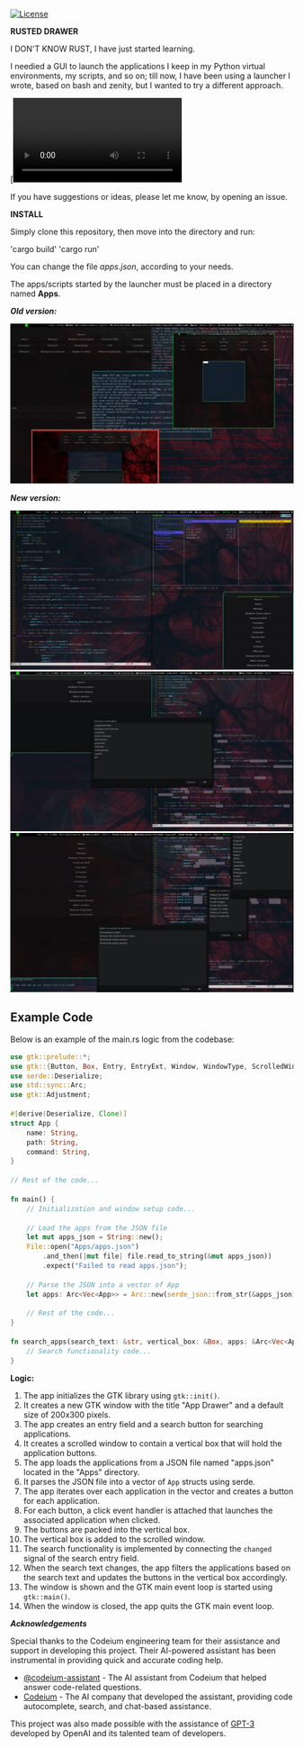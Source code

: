 [![License](https://img.shields.io/badge/License-GPL%20v3-blue.svg)](http://www.gnu.org/licenses/gpl-3.0)

**RUSTED DRAWER**

I DON'T KNOW RUST, I have just started learning.

I needied a GUI to launch the applications I keep in my Python virtual environments, my scripts, and so on; till now, I have been using a launcher I wrote, based on bash and zenity, but I wanted to try a different approach.

[![Watch the video](demo/untitled.mp4)

If you have suggestions or ideas, please let me know, by opening an issue.

**INSTALL**

Simply clone this repository, then move into the directory and run:

'cargo build'
'cargo run'

You can change the file *apps.json*, according to your needs.

The apps/scripts started by the launcher must be placed in a directory named **Apps**.

***Old version:***

![image info](demo/old_version.jpg)

***New version:***

![image info](demo/new_1.jpg)
![image info](demo/new_2.jpg)
![image info](demo/new_3.jpg)


## Example Code

Below is an example of the main.rs logic from the codebase:

```rust
use gtk::prelude::*;
use gtk::{Button, Box, Entry, EntryExt, Window, WindowType, ScrolledWindow};
use serde::Deserialize;
use std::sync::Arc;
use gtk::Adjustment;

#[derive(Deserialize, Clone)]
struct App {
    name: String,
    path: String,
    command: String,
}

// Rest of the code...

fn main() {
    // Initialization and window setup code...

    // Load the apps from the JSON file
    let mut apps_json = String::new();
    File::open("Apps/apps.json")
        .and_then(|mut file| file.read_to_string(&mut apps_json))
        .expect("Failed to read apps.json");

    // Parse the JSON into a vector of App
    let apps: Arc<Vec<App>> = Arc::new(serde_json::from_str(&apps_json).expect("Failed to parse apps.json"));

    // Rest of the code...
}

fn search_apps(search_text: &str, vertical_box: &Box, apps: &Arc<Vec<App>>) {
    // Search functionality code...
}
```
**Logic:**

1. The app initializes the GTK library using `gtk::init()`.
2. It creates a new GTK window with the title "App Drawer" and a default size of 200x300 pixels.
3. The app creates an entry field and a search button for searching applications.
4. It creates a scrolled window to contain a vertical box that will hold the application buttons.
5. The app loads the applications from a JSON file named "apps.json" located in the "Apps" directory.
6. It parses the JSON file into a vector of `App` structs using serde.
7. The app iterates over each application in the vector and creates a button for each application.
8. For each button, a click event handler is attached that launches the associated application when clicked.
9. The buttons are packed into the vertical box.
10. The vertical box is added to the scrolled window.
11. The search functionality is implemented by connecting the `changed` signal of the search entry field.
12. When the search text changes, the app filters the applications based on the search text and updates the buttons in the vertical box accordingly.
13. The window is shown and the GTK main event loop is started using `gtk::main()`.
14. When the window is closed, the app quits the GTK main event loop.

***Acknowledgements***

Special thanks to the Codeium engineering team for their assistance and support in developing this project. Their AI-powered assistant has been instrumental in providing quick and accurate coding help.

- [@codeium-assistant](https://github.com/codeium-assistant) - The AI assistant from Codeium that helped answer code-related questions.
- [Codeium](https://codeium.com/) - The AI company that developed the assistant, providing code autocomplete, search, and chat-based assistance.


This project was also  made possible with the assistance of [GPT-3](https://openai.com/gpt-3) developed by OpenAI and its talented team of developers.
